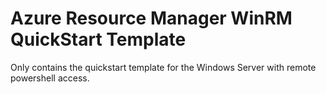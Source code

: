 # Azure Resource Manager WinRM QuickStart Template

Only contains the quickstart template for the Windows Server with remote powershell access.

